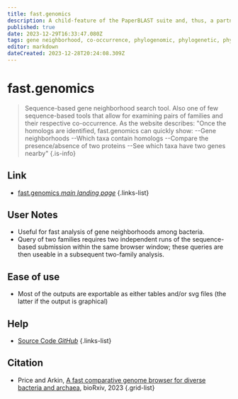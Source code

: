 ```yaml
---
title: fast.genomics
description: A child-feature of the PaperBLAST suite and, thus, a partner of the MicrobesOnline Database, the fast.genomics tool allows for swift sequence-based phylogenetic analyses.
published: true
date: 2023-12-29T16:33:47.080Z
tags: gene neighborhood, co-occurrence, phylogenomic, phylogenetic, phylogenomics, phylogenetics, gene neighborhoods
editor: markdown
dateCreated: 2023-12-28T20:24:08.309Z
---
```


# fast.genomics

> Sequence-based gene neighborhood search tool. Also one of few sequence-based tools that allow for examining pairs of families and their respective co-occurrence. As the website describes: "Once the homologs are identified, fast.genomics can quickly show:
> --Gene neighborhoods
> --Which taxa contain homologs
> --Compare the presence/absence of two proteins
> --See which taxa have two genes nearby"
{.is-info}


## Link

- [fast.genomics *main landing page*](https://fast.genomics.lbl.gov/cgi/search.cgi)
{.links-list}


## User Notes
 
 - Useful for fast analysis of gene neighborhoods among bacteria.
 - Query of two families requires two independent runs of the sequence-based submission within the same browser window; these queries are then useable in a subsequent two-family analysis.

 
## Ease of use

- Most of the outputs are exportable as either tables and/or svg files (the latter if the output is graphical)

## Help

- [Source Code *GitHub*](https://github.com/morgannprice/fast.genomics)
{.links-list}


## Citation

- Price and Arkin, [A fast comparative genome browser for diverse bacteria and archaea](https://www.biorxiv.org/content/10.1101/2023.08.23.554478v2), bioRxiv, 2023
{.grid-list}
